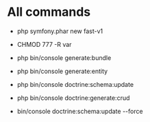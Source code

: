 All commands
============
- php symfony.phar new fast-v1
- CHMOD 777 -R var
- php bin/console generate:bundle
- php bin/console generate:entity
- php bin/console doctrine:schema:update
- php bin/console doctrine:generate:crud

- bin/console doctrine:schema:update --force